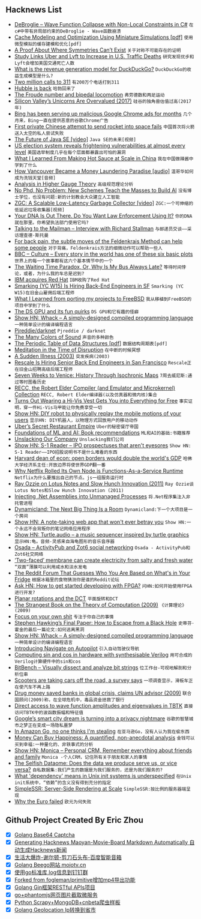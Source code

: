 ## Hacknews List


- [DeBroglie – Wave Function Collapse with Non-Local Constraints in C#](https://boristhebrave.github.io/DeBroglie/)  `在c#中带有非局部约束的DeBroglie - Wave函数崩溃`
- [Cache Modeling and Optimization Using Miniature Simulations [pdf]](https://www.usenix.org/system/files/conference/atc17/atc17-waldspurger.pdf)  `使用微型模拟的缓存建模和优化[pdf]`
- [A Proof About Where Symmetries Can’t Exist](https://www.quantamagazine.org/a-proof-about-where-symmetries-cant-exist-20181023/)  `关于对称不可能存在的证明`
- [Study Links Uber and Lyft to Increase in U.S. Traffic Deaths](http://www.thedrive.com/tech/24493/study-links-uber-and-lyft-to-increase-in-u-s-traffic-deaths)  `研究发现优步和Lyft会增加美国交通死亡人数`
- [What is the revenue generation model for DuckDuckGo?](https://www.quora.com/What-is-the-revenue-generation-model-for-DuckDuckGo/answer/Gabriel-Weinberg?share=1)  `DuckDuckGo的收益生成模型是什么?`
- [Two million calls to 311](http://www.residentmar.io/2017/02/13/311.html)  `有200万个电话打到311`
- [Hubble is back](https://www.nasa.gov/feature/goddard/2018/update-on-the-hubble-space-telescope-safe-mode)  `哈勃回来了`
- [The Froude number and bipedal locomotion](https://paulispace.com/robotics/2018/10/26/froude.html)  `弗劳德数和两足运动`
- [Silicon Valley’s Unicorns Are Overvalued (2017)](https://www.gsb.stanford.edu/insights/silicon-valleys-unicorns-are-overvalued)  `硅谷的独角兽估值过高(2017年)`
- [Bing has been serving up malicious Google Chrome ads for months](https://www.forbes.com/sites/jasonevangelho/2018/10/27/stop-using-microsoft-edge-to-download-chrome-unless-you-want-malware/)  `几个月来，Bing一直在提供恶意的谷歌Chrome广告`
- [First private Chinese attempt to send rocket into space fails](https://www.theguardian.com/world/2018/oct/28/first-private-chinese-attempt-to-send-rocket-into-space-fails)  `中国首次将火箭送入太空的私人尝试失败`
- [The Future of Java SE [video]](https://www.youtube.com/watch?v=MFfTqUQxFTs)  `Java SE的未来[视频]`
- [US election system reveals frightening vulnerabilities at almost every level](https://www.vox.com/2018/10/25/18001684/2018-midterms-hacked-russia-election-security-voting)  `美国选举制度几乎在每个层面都暴露出可怕的漏洞`
- [What I Learned From Making Hot Sauce at Scale in China](https://medium.com/@jingtheory/what-i-learned-from-making-hot-sauce-at-scale-2cbb8ec709ba)  `我在中国做辣酱中学到了什么`
- [How Vancouver Became a Money Laundering Paradise [audio]](http://www.canadalandshow.com/podcast/how-vancouver-became-a-money-laundering-paradise/)  `温哥华如何成为洗钱天堂[音频]`
- [Analysis in Higher Gauge Theory](https://golem.ph.utexas.edu/category/2018/10/analysis_in_higher_gauge_theor.html)  `高级规范理论分析`
- [No Phd, No Problem: New Schemes Teach the Masses to Build AI](https://www.economist.com/business/2018/10/27/new-schemes-teach-the-masses-to-build-ai)  `没有博士学位，也没有问题:新的计划教会大众建立人工智能`
- [ZGC: A Scalable Low-Latency Garbage Collector [video]](https://www.youtube.com/watch?v=kF_r3GE3zOo)  `ZGC:一个可伸缩的低延迟垃圾收集器[视频]`
- [Your DNA Is Out There. Do You Want Law Enforcement Using It?](https://www.bloombergquint.com/businessweek/your-dna-is-out-there-do-you-want-law-enforcement-using-it)  `你的DNA就在那里。你希望执法部门使用它吗?`
- [Talking to the Mailman – Interview with Richard Stallman](https://newleftreview.org/II/113/richard-stallman-talking-to-the-mailman)  `与邮递员交谈——采访理查德·斯托曼`
- [For back pain, the subtle moves of the Feldenkrais Method can help some people](https://www.washingtonpost.com/national/health-science/a-different-way-to-relieve-years-of-back-pain/2018/09/27/f3e663f4-b505-11e8-a2c5-3187f427e253_story.html)  `对于背痛，Feldenkrais方法的细微动作可以帮助一些人`
- [BBC – Culture – Every story in the world has one of these six basic plots](http://www.bbc.com/culture/story/20180525-every-story-in-the-world-has-one-of-these-six-basic-plots)  `世界上的每一个故事都有这六个基本情节中的一个`
- [The Waiting Time Paradox, Or, Why Is My Bus Always Late?](http://jakevdp.github.io/blog/2018/09/13/waiting-time-paradox/)  `等待时间悖论，或者，为什么我的车总是迟到?`
- [IBM acquires Red Hat](https://www.redhat.com/en/blog/red-hat-ibm-creating-leading-hybrid-cloud-provider)  `IBM收购了Red Hat`
- [Smarking (YC W15) Is Hiring Back-End Engineers in SF](https://www.smarking.com/careers)  `Smarking (YC W15)在旧金山雇佣后端工程师`
- [What I Learned from porting my projects to FreeBSD](https://github.com/shlomif/what-i-learned-from-porting-to-freebsd)  `我从移植到FreeBSD的项目中学到了什么`
- [The DS GPU and its fun quirks](http://melonds.kuribo64.net/comments.php?id=56)  `DS GPU和它有趣的怪癖`
- [Show HN: Whack – A simply-designed compiled programming language](https://github.com/onchere/whack)  `一种简单设计的编译编程语言`
- [Pjreddie/darknet](https://github.com/pjreddie/darknet)  `Pjreddie / darknet`
- [The Many Colors of Sound](https://www.theatlantic.com/science/archive/2016/02/white-noise-sound-colors/462972/?single_page=true)  `声音的多种颜色`
- [The Periodic Table of Data Structures [pdf]](https://stratos.seas.harvard.edu/files/stratos/files/periodictabledatastructures.pdf)  `数据结构周期表[pdf]`
- [Meditation in the Time of Disruption](https://www.theringer.com/tech/2018/10/25/18010314/meditation-headspace-insight-timer-apps)  `在中断的时候冥想`
- [A Sudden Illness (2003)](https://www.newyorker.com/magazine/2003/07/07/a-sudden-illness)  `突发疾病(2003)`
- [Rescale Is Hiring Senior Back End Engineers in San Francisco](https://jobs.lever.co/rescale/ba8800d3-b0bd-40b0-8a72-887e27904553?lever-origin=applied&amp;lever-source%5B%5D=Hacker%20News)  `Rescale正在旧金山招聘高级后端工程师`
- [Seven Weeks to Venice: History Through Isochronic Maps](https://resobscura.blogspot.com/2018/10/seven-weeks-to-venice-history-through.html)  `7周去威尼斯:通过等时图看历史`
- [RECC, the Robert Elder Compiler (and Emulator and Microkernel) Collection](http://recc.robertelder.org/)  `RECC, Robert Elder编译器(以及仿真器和微内核)集合`
- [Turns Out Wearing a Hi-Vis Vest Gets You into Everything for Free](https://www.vice.com/en_au/article/mgv4gn/chalecos-reflectantes-entrar-gratis)  `事实证明，穿一件Hi-Vis马甲能让你免费享受一切`
- [Show HN: DIY robot to physically replay the mobile motions of your users](https://remotion.cs.brown.edu)  `显示HN: DIY机器人，以物理方式回放用户的移动动作`
- [Uber’s Secret Restaurant Empire](https://www.bloomberg.com/news/articles/2018-10-24/uber-s-secret-empire-of-virtual-restaurants)  `Uber的秘密餐厅帝国`
- [Foundations of ML and AI: Book recommendations](https://dragan.rocks/articles/18/Programmers-Teach-Yourself-Foundations-of-ML-AI-With-These-X-Books)  `ML和AI的基础:书籍推荐`
- [Unslacking Our Company](https://beberlei.de/2018/10/28/unslacking_tideways_company.html)  `Unslacking我们公司`
- [Show HN: S-1 Reader – IPO prospectuses that aren&#39;t eyesores](http://www.s1reader.com)  `Show HN: S-1 Reader——IPO招股说明书不是什么难看的东西`
- [Harvard dean of econ: open borders would double the world&#39;s GDP](https://www.cato.org/publications/commentary/forget-wall-already-its-time-us-have-open-borders)  `哈佛大学经济系主任:开放边界将使世界GDP翻一番`
- [Why Netflix Rolled Its Own Node.js Functions-As-a-Service Runtime](https://thenewstack.io/why-netflix-rolled-its-own-node-js-functions-as-a-service-runtime/)  `Netflix为什么要推出自己的节点。js一组服务运行时`
- [Ray Ozzie on Lotus Notes and Slow Hunch Innovation (2011)](https://stevenberlinjohnson.com/ray-ozzie-on-lotus-notes-and-slow-hunch-innovation-5bb8c739111e)  `Ray Ozzie谈Lotus Notes和Slow Hunch Innovation (2011)`
- [Injecting .Net Assemblies into Unmanaged Processes](https://movaxbx.ru/2018/10/23/injecting-net-assemblies-into-unmanaged-processes/)  `将.Net程序集注入非托管进程`
- [Dynamicland: The Next Big Thing Is a Room](https://phenomenalworld.org/metaresearch/the-next-big-thing-is-a-room)  `Dynamicland:下一个大项目是一个房间`
- [Show HN: A note-taking web app that won&#39;t ever betray you](https://noteto.me/)  `Show HN:一个永远不会背叛你的笔记网络应用程序`
- [Show HN: Turtle.audio – a music sequencer inspired by turtle graphics](http://turtle.audio)  `显示HN:龟。音频-灵感来自海龟图形的音乐音序器`
- [Osada – ActivityPub and Zot6 social networking](https://zotlabs.com/osada/)  `Osada - ActivityPub和Zot6社交网络`
- [‘Two-faced’ membrane can create electricity from salty and fresh water](http://www.sciencemag.org/news/2018/10/two-faced-membrane-can-create-electricity-nothing-salty-water)  `“双面”薄膜可以利用咸水和淡水发电`
- [The Reddit Forum That Guesses Who You Are Based on What&#39;s in Your Fridge](https://www.newyorker.com/culture/rabbit-holes/the-reddit-forum-that-guesses-who-you-are-based-on-whats-in-your-fridge)  `根据冰箱里的食物猜测你是谁的Reddit论坛`
- [Ask HN: How to get started developing with FPGA?](item?id=18323236)  `问HN:如何开始使用FPGA进行开发?`
- [Planar rotations and the DCT](https://fgiesen.wordpress.com/2010/11/05/planar-rotations-and-the-dct/)  `平面旋转和DCT`
- [The Strangest Book on the Theory of Computation (2009)](http://recursed.blogspot.com/2009/07/strangest-book-on-theory-of-computation.html)  `《计算理论》(2009)`
- [Focus on your own shit](https://justinjackson.ca/focus-on-your-own-shit/)  `专注于你自己的事情`
- [Stephen Hawking’s Final Paper: How to Escape from a Black Hole](https://www.nytimes.com/2018/10/23/science/stephen-hawking-final-paper.html)  `史蒂芬·霍金的最后一篇论文:如何逃离黑洞`
- [Show HN: Whack – A simply-designed compiled programming language](http://github.com/onchere/whack)  `一种简单设计的编译编程语言`
- [Introducing Navigate on Autopilot](https://www.tesla.com/blog/introducing-navigate-autopilot)  `引入自动驾驶仪导航`
- [Computing sin and cos in hardware with synthesisable Verilog](http://kierdavis.com/cordic.html)  `用可合成的Verilog计算硬件中的sin和cos`
- [BitBench – Visually dissect and analyze bit strings](https://github.com/zuckschwerdt/bitbench)  `位工作台-可视地解剖和分析位串`
- [Scooters are taking cars off the road, a survey says](https://ggwash.org/view/69621/scooters-are-taking-cars-off-the-road-a-survey-says)  `一项调查显示，滑板车正在使汽车不再上路`
- [Drug money saved banks in global crisis, claims UN advisor (2009)](https://www.theguardian.com/global/2009/dec/13/drug-money-banks-saved-un-cfief-claims)  `联合国顾问(2009)称，在全球危机中，毒品资金拯救了银行`
- [Direct access to wave function amplitudes and eigenvalues in TBTK](http://second-tech.com/wordpress/index.php/2018/10/27/direct-access-to-wave-function-amplitudes-and-eigenvalues-in-tbtk/)  `直接访问TBTK中的波函数振幅和特征值`
- [Google’s smart city dream is turning into a privacy nightmare](https://www.engadget.com/2018/10/26/sidewalk-labs-ann-cavoukian-smart-city/)  `谷歌的智慧城市之梦正在变成一场隐私噩梦`
- [In Amazon Go, no one thinks I&#39;m stealing](https://www.cnet.com/news/amazon-go-avoid-discrimination-shopping-commentary/)  `在亚马逊Go，没有人认为我在偷东西`
- [Money Can Buy Happiness: A quantified, non-anecdotal analysis](https://www.trackinghappiness.com/can-money-buy-happiness/)  `金钱可以买到幸福:一种量化的、非轶事式的分析`
- [Show HN: Monica – Personal CRM, Remember everything about friends and family](https://github.com/monicahq/monica)  `Monica -个人CRM，记住所有关于朋友和家人的事情`
- [The Selfish Dataome: Does the data we produce serve us, or vice versa?](http://nautil.us/issue/65/in-plain-sight/the-selfish-dataome)  `自私数据集:我们产生的数据是为我们服务的，还是为我们服务的?`
- [What &#39;dependency&#39; means in Unix init systems is underspecified](https://utcc.utoronto.ca/~cks/space/blog/sysadmin/InitDependencyUnclear)  `在Unix init系统中，“依赖”的含义没有得到充分的指定`
- [SimpleSSR: Server-Side Rendering at Scale](https://www.simplessr.org/)  `SimpleSSR:按比例的服务器端呈现`
- [Why the Euro failed](https://qz.com/1377098/why-the-euro-failed/)  `欧元为何失败`

## Github Project Created By Eric Zhou

- [x] [Golang Base64 Captcha](https://github.com/mojocn/base64Captcha)
- [x] [Generating Hacknews Maoyan-Movie-Board Markdown Automatically 自动生成Hacknews新闻](https://github.com/dejavuzhou/md-genie)
- [x] [生活大爆炸-谢尔顿-剪刀石头布-百度智能音箱](https://github.com/mojocn/dueros-bang-game)
- [x] [Golang Beego网站 mojotv.cn](https://github.com/mojocn/www.mojotv.cn)
- [x] [使用go标准库,log信息到钉钉群](https://github.com/mojocn/dooger)
- [x] [Forked from fogleman/primitive增加mp4导出功能](https://github.com/mojocn/primitive)
- [x] [Golang Gin框架RESTful APIs项目](https://github.com/JJJJJJJerk/ezier-golang-web-api-framework)
- [x] [go+phantomjs网页图片截取微服务](https://github.com/mojocn/screen_shot)
- [x] [Python Scrapy+MongoDB+cnbeta爬虫样板](https://github.com/mojocn/scrapy_mongodb_boilerplate_cnbeta)
- [x] [Golang Geolocation Ip转换到省市](https://github.com/mojocn/ip2location)